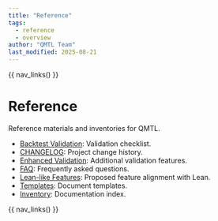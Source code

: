 ```yaml
---
title: "Reference"
tags:
  - reference
  - overview
author: "QMTL Team"
last_modified: 2025-08-21
---
```


{{ nav_links() }}

# Reference

Reference materials and inventories for QMTL.

- [Backtest Validation](backtest_validation.md): Validation checklist.
- [CHANGELOG](CHANGELOG.md): Project change history.
- [Enhanced Validation](enhanced_validation.md): Additional validation features.
- [FAQ](faq.md): Frequently asked questions.
- [Lean-like Features](lean_like_features.md): Proposed feature alignment with Lean.
- [Templates](templates.md): Document templates.
- [Inventory](_inventory.md): Documentation index.

{{ nav_links() }}
